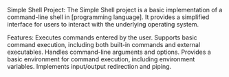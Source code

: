 Simple Shell Project:
The Simple Shell project is a basic implementation of a command-line shell in [programming language]. It provides a simplified interface for users to interact with the underlying operating system.

Features:
Executes commands entered by the user.
Supports basic command execution, including both built-in commands and external executables.
Handles command-line arguments and options.
Provides a basic environment for command execution, including environment variables.
Implements input/output redirection and piping.

